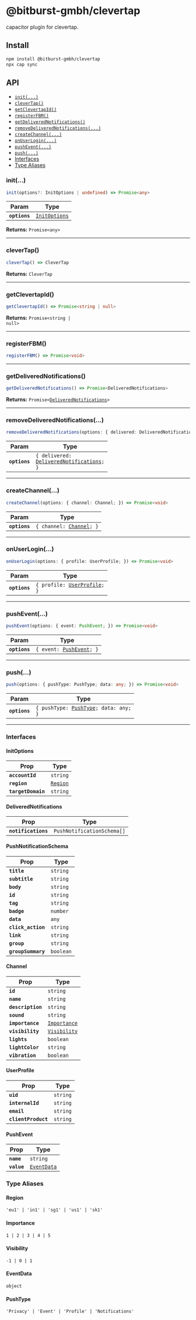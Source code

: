 # @bitburst-gmbh/clevertap

capacitor plugin for clevertap.

## Install

```bash
npm install @bitburst-gmbh/clevertap
npx cap sync
```

## API

<docgen-index>

* [`init(...)`](#init)
* [`cleverTap()`](#clevertap)
* [`getClevertapId()`](#getclevertapid)
* [`registerFBM()`](#registerfbm)
* [`getDeliveredNotifications()`](#getdeliverednotifications)
* [`removeDeliveredNotifications(...)`](#removedeliverednotifications)
* [`createChannel(...)`](#createchannel)
* [`onUserLogin(...)`](#onuserlogin)
* [`pushEvent(...)`](#pushevent)
* [`push(...)`](#push)
* [Interfaces](#interfaces)
* [Type Aliases](#type-aliases)

</docgen-index>

<docgen-api>
<!--Update the source file JSDoc comments and rerun docgen to update the docs below-->

### init(...)

```typescript
init(options?: InitOptions | undefined) => Promise<any>
```

| Param         | Type                                                |
| ------------- | --------------------------------------------------- |
| **`options`** | <code><a href="#initoptions">InitOptions</a></code> |

**Returns:** <code>Promise&lt;any&gt;</code>

--------------------


### cleverTap()

```typescript
cleverTap() => CleverTap
```

**Returns:** <code>CleverTap</code>

--------------------


### getClevertapId()

```typescript
getClevertapId() => Promise<string | null>
```

**Returns:** <code>Promise&lt;string | null&gt;</code>

--------------------


### registerFBM()

```typescript
registerFBM() => Promise<void>
```

--------------------


### getDeliveredNotifications()

```typescript
getDeliveredNotifications() => Promise<DeliveredNotifications>
```

**Returns:** <code>Promise&lt;<a href="#deliverednotifications">DeliveredNotifications</a>&gt;</code>

--------------------


### removeDeliveredNotifications(...)

```typescript
removeDeliveredNotifications(options: { delivered: DeliveredNotifications; }) => Promise<void>
```

| Param         | Type                                                                                      |
| ------------- | ----------------------------------------------------------------------------------------- |
| **`options`** | <code>{ delivered: <a href="#deliverednotifications">DeliveredNotifications</a>; }</code> |

--------------------


### createChannel(...)

```typescript
createChannel(options: { channel: Channel; }) => Promise<void>
```

| Param         | Type                                                      |
| ------------- | --------------------------------------------------------- |
| **`options`** | <code>{ channel: <a href="#channel">Channel</a>; }</code> |

--------------------


### onUserLogin(...)

```typescript
onUserLogin(options: { profile: UserProfile; }) => Promise<void>
```

| Param         | Type                                                              |
| ------------- | ----------------------------------------------------------------- |
| **`options`** | <code>{ profile: <a href="#userprofile">UserProfile</a>; }</code> |

--------------------


### pushEvent(...)

```typescript
pushEvent(options: { event: PushEvent; }) => Promise<void>
```

| Param         | Type                                                        |
| ------------- | ----------------------------------------------------------- |
| **`options`** | <code>{ event: <a href="#pushevent">PushEvent</a>; }</code> |

--------------------


### push(...)

```typescript
push(options: { pushType: PushType; data: any; }) => Promise<void>
```

| Param         | Type                                                                    |
| ------------- | ----------------------------------------------------------------------- |
| **`options`** | <code>{ pushType: <a href="#pushtype">PushType</a>; data: any; }</code> |

--------------------


### Interfaces


#### InitOptions

| Prop               | Type                                      |
| ------------------ | ----------------------------------------- |
| **`accountId`**    | <code>string</code>                       |
| **`region`**       | <code><a href="#region">Region</a></code> |
| **`targetDomain`** | <code>string</code>                       |


#### DeliveredNotifications

| Prop                | Type                                  |
| ------------------- | ------------------------------------- |
| **`notifications`** | <code>PushNotificationSchema[]</code> |


#### PushNotificationSchema

| Prop               | Type                 |
| ------------------ | -------------------- |
| **`title`**        | <code>string</code>  |
| **`subtitle`**     | <code>string</code>  |
| **`body`**         | <code>string</code>  |
| **`id`**           | <code>string</code>  |
| **`tag`**          | <code>string</code>  |
| **`badge`**        | <code>number</code>  |
| **`data`**         | <code>any</code>     |
| **`click_action`** | <code>string</code>  |
| **`link`**         | <code>string</code>  |
| **`group`**        | <code>string</code>  |
| **`groupSummary`** | <code>boolean</code> |


#### Channel

| Prop              | Type                                              |
| ----------------- | ------------------------------------------------- |
| **`id`**          | <code>string</code>                               |
| **`name`**        | <code>string</code>                               |
| **`description`** | <code>string</code>                               |
| **`sound`**       | <code>string</code>                               |
| **`importance`**  | <code><a href="#importance">Importance</a></code> |
| **`visibility`**  | <code><a href="#visibility">Visibility</a></code> |
| **`lights`**      | <code>boolean</code>                              |
| **`lightColor`**  | <code>string</code>                               |
| **`vibration`**   | <code>boolean</code>                              |


#### UserProfile

| Prop                | Type                |
| ------------------- | ------------------- |
| **`uid`**           | <code>string</code> |
| **`internalId`**    | <code>string</code> |
| **`email`**         | <code>string</code> |
| **`clientProduct`** | <code>string</code> |


#### PushEvent

| Prop        | Type                                            |
| ----------- | ----------------------------------------------- |
| **`name`**  | <code>string</code>                             |
| **`value`** | <code><a href="#eventdata">EventData</a></code> |


### Type Aliases


#### Region

<code>'eu1' | 'in1' | 'sg1' | 'us1' | 'sk1'</code>


#### Importance

<code>1 | 2 | 3 | 4 | 5</code>


#### Visibility

<code>-1 | 0 | 1</code>


#### EventData

<code>object</code>


#### PushType

<code>'Privacy' | 'Event' | 'Profile' | 'Notifications'</code>

</docgen-api>
